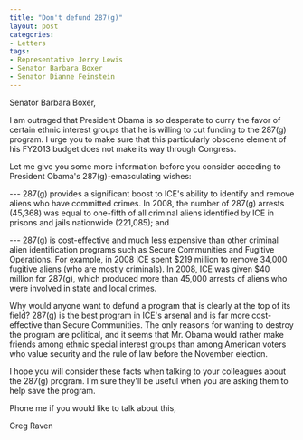 ```yaml
---
title: "Don't defund 287(g)"
layout: post
categories:
- Letters
tags:
- Representative Jerry Lewis
- Senator Barbara Boxer
- Senator Dianne Feinstein
---
```


Senator Barbara Boxer,

I am outraged that President Obama is so desperate to curry the favor of certain ethnic interest groups that he is willing to cut funding to the 287(g) program. I urge you to make sure that this particularly obscene element of his FY2013 budget does not make its way through Congress.  
  
Let me give you some more information before you consider acceding to President Obama's 287(g)-emasculating wishes:

--- 287(g) provides a significant boost to ICE's ability to identify and remove aliens who have committed crimes. In 2008, the number of 287(g) arrests (45,368) was equal to one-fifth of all criminal aliens identified by ICE in prisons and jails nationwide (221,085); and

--- 287(g) is cost-effective and much less expensive than other criminal alien identification programs such as Secure Communities and Fugitive Operations. For example, in 2008 ICE spent $219 million to remove 34,000 fugitive aliens (who are mostly criminals). In 2008, ICE was given $40 million for 287(g), which produced more than 45,000 arrests of aliens who were involved in state and local crimes.

Why would anyone want to defund a program that is clearly at the top of its field? 287(g) is the best program in ICE's arsenal and is far more cost-effective than Secure Communities. The only reasons for wanting to destroy the program are political, and it seems that Mr. Obama would rather make friends among ethnic special interest groups than among American voters who value security and the rule of law before the November election.

I hope you will consider these facts when talking to your colleagues about the 287(g) program. I'm sure they'll be useful when you are asking them to help save the program.

Phone me if you would like to talk about this,

Greg Raven